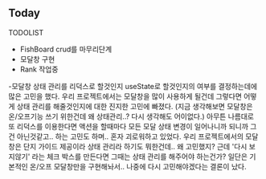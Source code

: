 Today
-------
TODOLIST
- FishBoard crud를 마무리단계
- 모달창 구현
- Rank 작업중

-모달창 상태 관리를 리덕스로 할것인지 useState로 할것인지의 여부를 결정하는데에 많은 고민을 했다.
우리 프로젝트에서는 모달창을 많이 사용하게 될건데 그렇다면 어떻게 상태 관리를 해줄것인지에 대한  진지한 고민에 빠졌다. (지금 생각해보면 모달창은 온/오프기능 쓰기 위한건데 왜 상태관리..? 다시 생각해도 어이없다.) 아무튼 나름대로 또 리덕스를 이용한다면 액션을 할때마다 모든 모달 상태 변경이 일어나니까 되니까  그건 아닌것같고.. 하는 고민도 하며.. 혼자 괴로워하고 있었다.   우리 프로젝트에서의 모달창은 단지 가이드 제공이라 상태 관리라 하기도 뭐한건데.. 왜 고민했지?   근데 '다시 보지않기' 라는 체크 박스를 만든다면 그때는 상태 관리를 해주어야 하는건가?  일단은 기본적인 온/오프 모달창만을 구현해놔서.. 나중에 다시 고민해야겠다는 결론이 났다.
